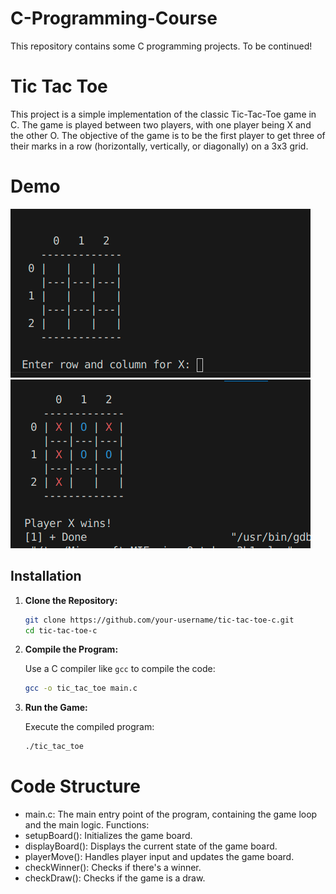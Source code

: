 # C-Programming-Course
This repository contains some C programming projects.
To be continued!

# Tic Tac Toe
This project is a simple implementation of the classic Tic-Tac-Toe game in C. The game is played between two players, with one player being X and the other O. The objective of the game is to be the first player to get three of their marks in a row (horizontally, vertically, or diagonally) on a 3x3 grid.

# Demo

![tictactoe](tictactoeinput.PNG)
![tictactoegame](tictactoe.PNG)



## Installation

1. **Clone the Repository:**

    ```bash
    git clone https://github.com/your-username/tic-tac-toe-c.git
    cd tic-tac-toe-c
    ```

2. **Compile the Program:**

    Use a C compiler like `gcc` to compile the code:

    ```bash
    gcc -o tic_tac_toe main.c
    ```

3. **Run the Game:**

    Execute the compiled program:

    ```bash
    ./tic_tac_toe
    ```
    
# Code Structure
- main.c: The main entry point of the program, containing the game loop and the main logic.
Functions:
- setupBoard(): Initializes the game board.
- displayBoard(): Displays the current state of the game board.
- playerMove(): Handles player input and updates the game board.
- checkWinner(): Checks if there's a winner.
- checkDraw(): Checks if the game is a draw.

  
